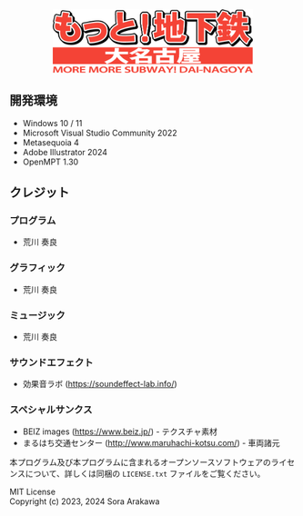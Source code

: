 <div align="center">
<img src="./Others/logo.png" width="70%">
</div>

## 開発環境

- Windows 10 / 11
- Microsoft Visual Studio Community 2022
- Metasequoia 4
- Adobe Illustrator 2024
- OpenMPT 1.30

## クレジット

### プログラム

- 荒川 奏良

### グラフィック

- 荒川 奏良

### ミュージック

- 荒川 奏良

### サウンドエフェクト

- 効果音ラボ (https://soundeffect-lab.info/)

### スペシャルサンクス

- BEIZ images (https://www.beiz.jp/) - テクスチャ素材
- まるはち交通センター (http://www.maruhachi-kotsu.com/) - 車両諸元

本プログラム及び本プログラムに含まれるオープンソースソフトウェアのライセンスについて、詳しくは同梱の `LICENSE.txt` ファイルをご覧ください。

MIT License  
Copyright (c) 2023, 2024 Sora Arakawa
